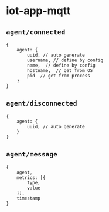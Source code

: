 # iot-app-mqtt

## `agent/connected`
```JS
{
    agent: {
        uuid, // auto generate
        username, // define by config
        name,  // define by config
        hostname,  // get from OS
        pid  // get from process
    }
}
```
## `agent/disconnected`
```JS
{
    agent: {
        uuid, // auto generate
    }
}
```
## `agent/message`
```JS
{
    agent,
    metrics: [{
        type,
        value
    }],
    timestamp
}
```